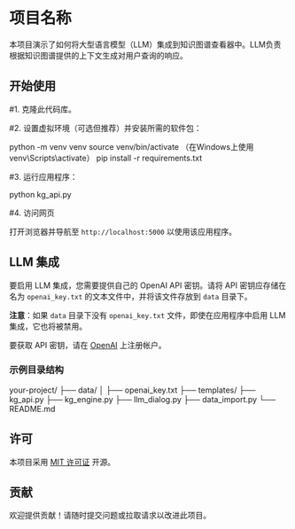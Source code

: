 # 项目名称

本项目演示了如何将大型语言模型（LLM）集成到知识图谱查看器中。LLM负责根据知识图谱提供的上下文生成对用户查询的响应。

## 开始使用

#1. 克隆此代码库。

#2. 设置虚拟环境（可选但推荐）并安装所需的软件包：

python -m venv venv
source venv/bin/activate （在Windows上使用 venv\Scripts\activate）
pip install -r requirements.txt

#3. 运行应用程序：

python kg_api.py

#4. 访问网页 

打开浏览器并导航至 `http://localhost:5000` 以使用该应用程序。

## LLM 集成

要启用 LLM 集成，您需要提供自己的 OpenAI API 密钥。请将 API 密钥应存储在名为 `openai_key.txt` 的文本文件中，并将该文件存放到 `data` 目录下。

**注意**：如果 `data` 目录下没有 `openai_key.txt` 文件，即使在应用程序中启用 LLM 集成，它也将被禁用。

要获取 API 密钥，请在 [OpenAI](https://beta.openai.com/signup/) 上注册帐户。

### 示例目录结构

your-project/
├── data/
│ ├── openai_key.txt
├── templates/
├── kg_api.py
├── kg_engine.py
├── llm_dialog.py
├── data_import.py
└── README.md


## 许可

本项目采用 [MIT 许可证](LICENSE) 开源。

## 贡献

欢迎提供贡献！请随时提交问题或拉取请求以改进此项目。
